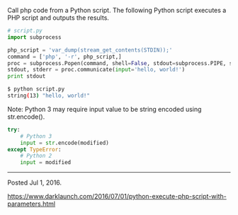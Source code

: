 Call php code from a Python script. The following Python script executes a PHP script and outputs the results.

```python
# script.py
import subprocess

php_script = 'var_dump(stream_get_contents(STDIN));'
command = ['php', '-r', php_script,]
proc = subprocess.Popen(command, shell=False, stdout=subprocess.PIPE, stdin=subprocess.PIPE)
stdout, stderr = proc.communicate(input='hello, world!')
print stdout
```

```bash
$ python script.py
string(13) "hello, world!"
```

Note: Python 3 may require input value to be string encoded using str.encode().

```python
try:
    # Python 3
    input = str.encode(modified)
except TypeError:
    # Python 2
    input = modified
```

---

Posted Jul 1, 2016.

https://www.darklaunch.com/2016/07/01/python-execute-php-script-with-parameters.html